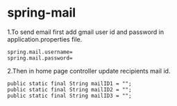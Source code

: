 # spring-mail

1.To send email first add gmail user id and password in application.properties file.

    spring.mail.username=
    spring.mail.password=
    
    
    
2.Then in home page controller update recipients  mail id.

   
	public static final String mailID1 = "";
	public static final String mailID2 = "";
	public static final String mailID3 = "";
